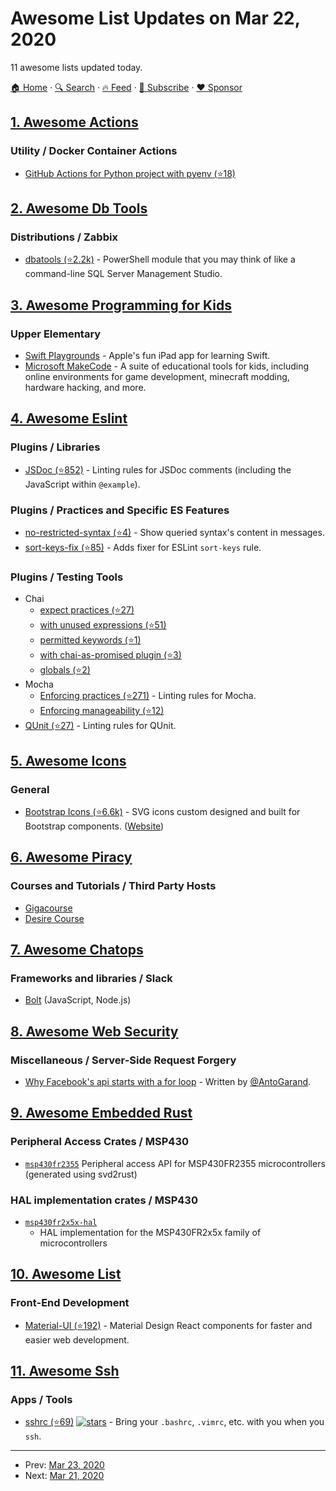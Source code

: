 # Awesome List Updates on Mar 22, 2020

11 awesome lists updated today.

[🏠 Home](/README.md) · [🔍 Search](https://www.trackawesomelist.com/search/) · [🔥 Feed](https://www.trackawesomelist.com/rss.xml) · [📮 Subscribe](https://trackawesomelist.us17.list-manage.com/subscribe?u=d2f0117aa829c83a63ec63c2f&id=36a103854c) · [❤️  Sponsor](https://github.com/sponsors/theowenyoung)



## [1. Awesome Actions](/content/sdras/awesome-actions/README.md)

### Utility / Docker Container Actions

*   [GitHub Actions for Python project with pyenv (⭐18)](https://github.com/gabrielfalcao/pyenv-action)

## [2. Awesome Db Tools](/content/mgramin/awesome-db-tools/README.md)

### Distributions / Zabbix

*   [dbatools (⭐2.2k)](https://github.com/sqlcollaborative/dbatools) - PowerShell module that you may think of like a command-line SQL Server Management Studio.

## [3. Awesome Programming for Kids](/content/HollyAdele/awesome-programming-for-kids/README.md)

### Upper Elementary

*   [Swift Playgrounds](http://www.apple.com/swift/playgrounds/) - Apple's fun iPad app for learning Swift.
*   [Microsoft MakeCode](https://www.microsoft.com/en-us/makecode) - A suite of educational tools for kids, including online environments for game development, minecraft modding, hardware hacking, and more.

## [4. Awesome Eslint](/content/dustinspecker/awesome-eslint/README.md)

### Plugins / Libraries

*   [JSDoc (⭐852)](https://github.com/gajus/eslint-plugin-jsdoc) - Linting rules for JSDoc comments (including the JavaScript within `@example`).

### Plugins / Practices and Specific ES Features

*   [no-restricted-syntax (⭐4)](https://github.com/brettz9/eslint-plugin-query) - Show queried syntax's content in messages.
*   [sort-keys-fix (⭐85)](https://github.com/leo-buneev/eslint-plugin-sort-keys-fix) - Adds fixer for ESLint `sort-keys` rule.

### Plugins / Testing Tools

*   Chai
    *   [expect practices (⭐27)](https://github.com/turbo87/eslint-plugin-chai-expect)
    *   [with unused expressions (⭐51)](https://github.com/ihordiachenko/eslint-plugin-chai-friendly)
    *   [permitted keywords (⭐1)](https://github.com/gavinaiken/eslint-plugin-chai-expect-keywords)
    *   [with chai-as-promised plugin (⭐3)](https://github.com/fintechstudios/eslint-plugin-chai-as-promised)
    <!-- lint disable double-link -->
    *   [globals (⭐2)](https://github.com/t-huth/eslint-plugin-chai-assert-bdd)
*   Mocha
    *   [Enforcing practices (⭐271)](https://github.com/lo1tuma/eslint-plugin-mocha) - Linting rules for Mocha.
    *   [Enforcing manageability (⭐12)](https://github.com/onechiporenko/eslint-plugin-mocha-cleanup/)
*   [QUnit (⭐27)](https://github.com/platinumazure/eslint-plugin-qunit) - Linting rules for QUnit.

## [5. Awesome Icons](/content/notlmn/awesome-icons/README.md)

### General

*   [Bootstrap Icons (⭐6.6k)](https://github.com/twbs/icons#readme) - SVG icons custom designed and built for Bootstrap components. ([Website](https://icons.getbootstrap.com/))

## [6. Awesome Piracy](/content/Igglybuff/awesome-piracy/README.md)

### Courses and Tutorials / Third Party Hosts

*   [Gigacourse](https://gigacourse.com/)
*   [Desire Course](https://desirecourse.net/)

## [7. Awesome Chatops](/content/exAspArk/awesome-chatops/README.md)

### Frameworks and libraries / Slack

*   [Bolt](https://slack.dev/bolt/concepts) (JavaScript, Node.js)

## [8. Awesome Web Security](/content/qazbnm456/awesome-web-security/README.md)

### Miscellaneous / Server-Side Request Forgery

*   [Why Facebook's api starts with a for loop](https://dev.to/antogarand/why-facebooks-api-starts-with-a-for-loop-1eob) - Written by [@AntoGarand](https://twitter.com/AntoGarand).

## [9. Awesome Embedded Rust](/content/rust-embedded/awesome-embedded-rust/README.md)

### Peripheral Access Crates / MSP430

*   [`msp430fr2355`](https://crates.io/crates/msp430fr2355) Peripheral access API for MSP430FR2355 microcontrollers (generated using svd2rust)

### HAL implementation crates / MSP430

*   [`msp430fr2x5x-hal`](https://crates.io/crates/msp430fr2x5x-hal)
    *   HAL implementation for the MSP430FR2x5x family of microcontrollers

## [10. Awesome List](/content/sindresorhus/awesome/README.md)

### Front-End Development

*   [Material-UI (⭐192)](https://github.com/nadunindunil/awesome-material-ui#readme) - Material Design React components for faster and easier web development.

## [11. Awesome Ssh](/content/moul/awesome-ssh/README.md)

### Apps / Tools

*   [sshrc (⭐69)](https://github.com/danrabinowitz/sshrc) [![stars](https://img.shields.io/github/stars/danrabinowitz/sshrc.svg?style=social\&label=stars)](https://github.com/danrabinowitz/sshrc) - Bring your `.bashrc`, `.vimrc`, etc. with you when you `ssh`.

---

- Prev: [Mar 23, 2020](/content/2020/03/23/README.md)
- Next: [Mar 21, 2020](/content/2020/03/21/README.md)